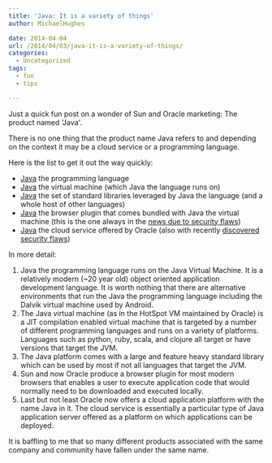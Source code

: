 ```yaml
---
title: 'Java: It is a variety of things'
author: MichaelHughes

date: 2014-04-04
url: /2014/04/03/java-it-is-a-variety-of-things/
categories:
  - Uncategorized
tags:
  - fun
  - tips

---
```

Just a quick fun post on a wonder of Sun and Oracle marketing: The product named 'Java'.

There is no one thing that the product name Java refers to and depending on the context it may be a cloud service or a programming language.

Here is the list to get it out the way quickly:

  * [Java][1] the programming language
  * [Java][2] the virtual machine (which Java the language runs on)
  * [Java][3] the set of standard libraries leveraged by Java the language (and a whole host of other languages)
  * [Java][4] the browser plugin that comes bundled with Java the virtual machine (this is the one always in the [news due to security flaws][5])
  * [Java][6] the cloud service offered by Oracle (also with recently [discovered security flaws][7])

In more detail:

  1. Java the programming language runs on the Java Virtual Machine. It is a relatively modern (~20 year old) object oriented application development language. It is worth nothing that there are alternative environments that run the Java the programming language including the Dalvik virtual machine used by Android.
  2. The Java virtual machine (as in the HotSpot VM maintained by Oracle) is a JIT compilation enabled virtual machine that is targeted by a number of different programming languages and runs on a variety of platforms. Languages such as python, ruby, scala, and clojure all target or have versions that target the JVM.
  3. The Java platform comes with a large and feature heavy standard library which can be used by most if not all languages that target the JVM.
  4. Sun and now Oracle produce a browser plugin for most modern browsers that enables a user to execute application code that would normally need to be downloaded and executed locally.
  5. Last but not least Oracle now offers a cloud application platform with the name Java in it. The cloud service is essentially a particular type of Java application server offered as a platform on which applications can be deployed.

It is baffling to me that so many different products associated with the same company and community have fallen under the same name.

 [1]: http://en.wikipedia.org/wiki/Java_(programming_language)
 [2]: http://en.wikipedia.org/wiki/Java_Virtual_Machine
 [3]: http://en.wikipedia.org/wiki/Java_Class_Library
 [4]: http://www.oracle.com/technetwork/java/index-jsp-141438.html
 [5]: http://nakedsecurity.sophos.com/2012/08/30/how-turn-off-java-browser/
 [6]: https://cloud.oracle.com/java
 [7]: http://arstechnica.com/security/2014/04/oracles-java-cloud-service-open-to-code-execution-hacks-researchers-warn/